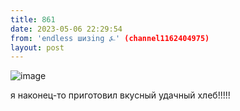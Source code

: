 ```yaml
---
title: 861
date: 2023-05-06 22:29:54
from: 'endless шизing ⍼' (channel1162404975)
layout: post
---
```


![image](photos/photo_44@06-05-2023_22-29-54.jpg)

я наконец-то приготовил вкусный удачный хлеб!!!!!
